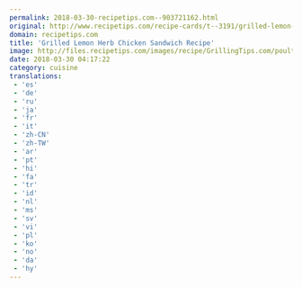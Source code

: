 ```yaml
---
permalink: 2018-03-30-recipetips.com--903721162.html
original: http://www.recipetips.com/recipe-cards/t--3191/grilled-lemon-herb-chicken-sandwich.asp
domain: recipetips.com
title: 'Grilled Lemon Herb Chicken Sandwich Recipe'
image: http://files.recipetips.com/images/recipe/GrillingTips.com/poultry/grilled_lemon_herb_chick.jpg
date: 2018-03-30 04:17:22
category: cuisine
translations: 
 - 'es'
 - 'de'
 - 'ru'
 - 'ja'
 - 'fr'
 - 'it'
 - 'zh-CN'
 - 'zh-TW'
 - 'ar'
 - 'pt'
 - 'hi'
 - 'fa'
 - 'tr'
 - 'id'
 - 'nl'
 - 'ms'
 - 'sv'
 - 'vi'
 - 'pl'
 - 'ko'
 - 'no'
 - 'da'
 - 'hy'
---
```


